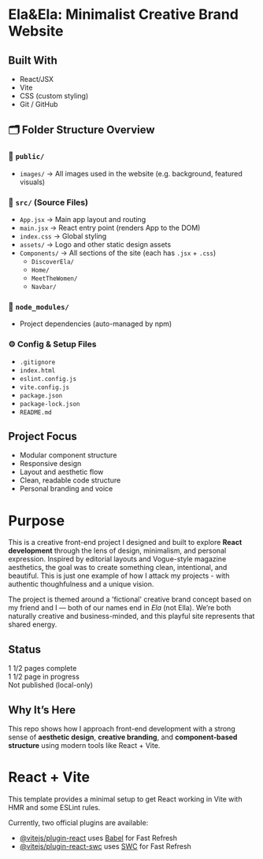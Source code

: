 # Ela&Ela: Minimalist Creative Brand Website

## Built With
- React/JSX
- Vite
- CSS (custom styling)
- Git / GitHub

## 🗂️ Folder Structure Overview

### 📁 `public/`
- `images/` → All images used in the website (e.g. background, featured visuals)

### 📁 `src/` (Source Files)
- `App.jsx` → Main app layout and routing
- `main.jsx` → React entry point (renders App to the DOM)
- `index.css` → Global styling
- `assets/` → Logo and other static design assets
- `Components/` → All sections of the site (each has `.jsx` + `.css`)
  - `DiscoverEla/`
  - `Home/`
  - `MeetTheWomen/`
  - `Navbar/`

### 📁 `node_modules/`
- Project dependencies (auto-managed by npm)

### ⚙️ Config & Setup Files
- `.gitignore`
- `index.html`
- `eslint.config.js`
- `vite.config.js`
- `package.json`
- `package-lock.json`
- `README.md`
  
## Project Focus
- Modular component structure
- Responsive design
- Layout and aesthetic flow
- Clean, readable code structure
- Personal branding and voice

# Purpose
This is a creative front-end project I designed and built to explore **React development** through the lens of design, minimalism, and personal expression. Inspired by editorial layouts and Vogue-style magazine aesthetics, the goal was to create something clean, intentional, and beautiful. This is just one example of how I attack my projects - with authentic thoughfulness and a unique vision.

The project is themed around a 'fictional' creative brand concept based on my friend and I — both of our names end in *Ela* (not Ella). We’re both naturally creative and business-minded, and this playful site represents that shared energy.

## Status
1 1/2 pages complete  
1 1/2 page in progress  
Not published (local-only)

## Why It’s Here
This repo shows how I approach front-end development with a strong sense of **aesthetic design**, **creative branding**, and **component-based structure** using modern tools like React + Vite.

# React + Vite

This template provides a minimal setup to get React working in Vite with HMR and some ESLint rules.

Currently, two official plugins are available:

- [@vitejs/plugin-react](https://github.com/vitejs/vite-plugin-react/blob/main/packages/plugin-react/README.md) uses [Babel](https://babeljs.io/) for Fast Refresh
- [@vitejs/plugin-react-swc](https://github.com/vitejs/vite-plugin-react-swc) uses [SWC](https://swc.rs/) for Fast Refresh
